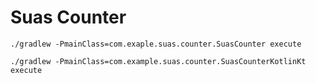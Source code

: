 # Suas Counter

```
./gradlew -PmainClass=com.exaple.suas.counter.SuasCounter execute
```

```
./gradlew -PmainClass=com.example.suas.counter.SuasCounterKotlinKt execute
```